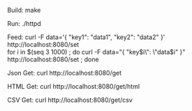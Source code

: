 Build:
  make

Run:
  ./httpd

Feed:
  curl -F data='{ "key1": "data1", "key2": "data2" }' http://localhost:8080/set  
  for i in $(seq 3 1000) ; do curl -F data="{ \"key$i\": \"data$i\" }" http://localhost:8080/set ; done

Json Get:
  curl http://localhost:8080/get
  
HTML Get:
  curl http://localhost:8080/get/html

CSV Get:
  curl http://localhost:8080/get/csv
